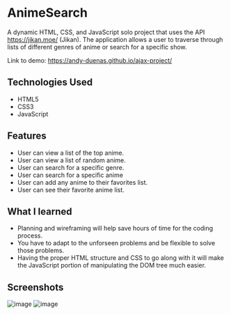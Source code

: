 # AnimeSearch

A dynamic HTML, CSS, and JavaScript solo project that uses the API https://jikan.moe/ (Jikan). The application allows a user to traverse 
through lists of different genres of anime or search for a specific show.

Link to demo: https://andy-duenas.github.io/ajax-project/

## Technologies Used
* HTML5
* CSS3
* JavaScript

## Features
* User can view a list of the top anime.
* User can view a list of random anime.
* User can search for a specific genre.
* User can search for a specific anime
* User can add any anime to their favorites list.
* User can see their favorite anime list.

## What I learned
* Planning and wireframing will help save hours of time for the coding process.
* You have to adapt to the unforseen problems and be flexible to solve those problems.
* Having the proper HTML structure and CSS to go along with it will make the JavaScript portion of manipulating the DOM tree much easier.

## Screenshots
![image](https://user-images.githubusercontent.com/54919527/110184739-7632c480-7dc5-11eb-8275-a5760067081c.png)
![image](https://user-images.githubusercontent.com/54919527/110184877-c3af3180-7dc5-11eb-801b-38462827c5d7.png)

